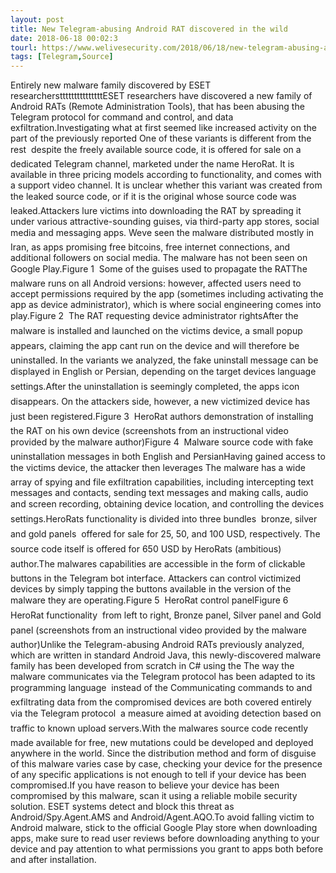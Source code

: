 ```yaml
---
layout: post
title: New Telegram-abusing Android RAT discovered in the wild
date: 2018-06-18 00:02:3
tourl: https://www.welivesecurity.com/2018/06/18/new-telegram-abusing-android-rat/
tags: [Telegram,Source]
---
```

Entirely new malware family discovered by ESET researcherstttttttttttttttESET researchers have discovered a new family of Android RATs (Remote Administration Tools), that has been abusing the Telegram protocol for command and control, and data exfiltration.Investigating what at first seemed like increased activity on the part of the previously reported One of these variants is different from the rest  despite the freely available source code, it is offered for sale on a dedicated Telegram channel, marketed under the name HeroRat. It is available in three pricing models according to functionality, and comes with a support video channel. It is unclear whether this variant was created from the leaked source code, or if it is the original whose source code was leaked.Attackers lure victims into downloading the RAT by spreading it under various attractive-sounding guises, via third-party app stores, social media and messaging apps. Weve seen the malware distributed mostly in Iran, as apps promising free bitcoins, free internet connections, and additional followers on social media. The malware has not been seen on Google Play.Figure 1  Some of the guises used to propagate the RATThe malware runs on all Android versions: however, affected users need to accept permissions required by the app (sometimes including activating the app as device administrator), which is where social engineering comes into play.Figure 2  The RAT requesting device administrator rightsAfter the malware is installed and launched on the victims device, a small popup appears, claiming the app cant run on the device and will therefore be uninstalled. In the variants we analyzed, the fake uninstall message can be displayed in English or Persian, depending on the target devices language settings.After the uninstallation is seemingly completed, the apps icon disappears. On the attackers side, however, a new victimized device has just been registered.Figure 3  HeroRat authors demonstration of installing the RAT on his own device (screenshots from an instructional video provided by the malware author)Figure 4  Malware source code with fake uninstallation messages in both English and PersianHaving gained access to the victims device, the attacker then leverages The malware has a wide array of spying and file exfiltration capabilities, including intercepting text messages and contacts, sending text messages and making calls, audio and screen recording, obtaining device location, and controlling the devices settings.HeroRats functionality is divided into three bundles  bronze, silver and gold panels  offered for sale for 25, 50, and 100 USD, respectively. The source code itself is offered for 650 USD by HeroRats (ambitious) author.The malwares capabilities are accessible in the form of clickable buttons in the Telegram bot interface. Attackers can control victimized devices by simply tapping the buttons available in the version of the malware they are operating.Figure 5  HeroRat control panelFigure 6  HeroRat functionality  from left to right, Bronze panel, Silver panel and Gold panel (screenshots from an instructional video provided by the malware author)Unlike the Telegram-abusing Android RATs previously analyzed, which are written in standard Android Java, this newly-discovered malware family has been developed from scratch in C# using the The way the malware communicates via the Telegram protocol has been adapted to its programming language  instead of the Communicating commands to and exfiltrating data from the compromised devices are both covered entirely via the Telegram protocol  a measure aimed at avoiding detection based on traffic to known upload servers.With the malwares source code recently made available for free, new mutations could be developed and deployed anywhere in the world. Since the distribution method and form of disguise of this malware varies case by case, checking your device for the presence of any specific applications is not enough to tell if your device has been compromised.If you have reason to believe your device has been compromised by this malware, scan it using a reliable mobile security solution. ESET systems detect and block this threat as Android/Spy.Agent.AMS and Android/Agent.AQO.To avoid falling victim to Android malware, stick to the official Google Play store when downloading apps, make sure to read user reviews before downloading anything to your device and pay attention to what permissions you grant to apps both before and after installation.
